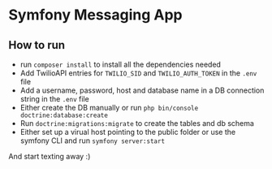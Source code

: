 # Symfony Messaging App

## How to run

-   run `composer install` to install all the dependencies needed
-   Add TwilioAPI entries for `TWILIO_SID` and `TWILIO_AUTH_TOKEN` in the `.env` file
-   Add a username, password, host and database name in a DB connection string in the `.env` file
-   Either create the DB manually or run `php bin/console doctrine:database:create`
-   Run `doctrine:migrations:migrate` to create the tables and db schema
-   Either set up a virual host pointing to the public folder or use the symfony CLI and run `symfony server:start`

And start texting away :)
